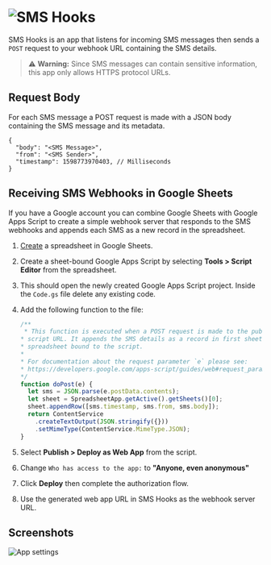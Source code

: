 # ![SMS Hooks](https://repository-images.githubusercontent.com/284747433/11358f80-df97-11ea-900f-8fb2b7a6f620)

SMS Hooks is an app that listens for incoming SMS messages then sends a `POST` request to your webhook URL containing the SMS details.

> ⚠️ **Warning:** Since SMS messages can contain sensitive information, this app only allows HTTPS protocol URLs.

## Request Body

For each SMS message a POST request is made with a JSON body containing the SMS message and its metadata.

```jsonc
{
  "body": "<SMS Message>",
  "from": "<SMS Sender>",
  "timestamp": 1598773970403, // Milliseconds
}
```

## Receiving SMS Webhooks in Google Sheets

If you have a Google account you can combine Google Sheets with Google Apps
Script to create a simple webhook server that responds to the SMS webhooks and
appends each SMS as a new record in the spreadsheet.

1. [Create](https://docs.google.com/spreadsheets/create) a spreadsheet in Google
   Sheets.
2. Create a sheet-bound Google Apps Script by selecting
   **Tools > Script Editor** from the spreadsheet.
3. This should open the newly created Google Apps Script project. Inside the
   `Code.gs` file delete any existing code.
4. Add the following function to the file:

    ```javascript
    /**
     * This function is executed when a POST request is made to the published
    * script URL. It appends the SMS details as a record in first sheet in the
    * spreadsheet bound to the script.
    *
    * For documentation about the request parameter `e` please see:
    * https://developers.google.com/apps-script/guides/web#request_parameters
    */
    function doPost(e) {
      let sms = JSON.parse(e.postData.contents);
      let sheet = SpreadsheetApp.getActive().getSheets()[0];
      sheet.appendRow([sms.timestamp, sms.from, sms.body]);
      return ContentService
        .createTextOutput(JSON.stringify({}))
        .setMimeType(ContentService.MimeType.JSON);
    }
    ```

5. Select **Publish > Deploy as Web App** from the script.
6. Change `Who has access to the app:` to **"Anyone, even anonymous"**
7. Click **Deploy** then complete the authorization flow.
8. Use the generated web app URL in SMS Hooks as the webhook server URL.

## Screenshots

![App settings](screenshots/screenshot.png "App settings")

